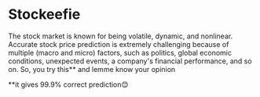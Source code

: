 # Stockeefie
The stock market is known for being volatile, dynamic, and nonlinear. Accurate stock price prediction is extremely challenging because of multiple (macro and micro) factors, such as politics, global economic conditions, unexpected events, a company's financial performance, and so on. 
So, you try this** and lemme know your opinion

**it gives 99.9% correct prediction😊
